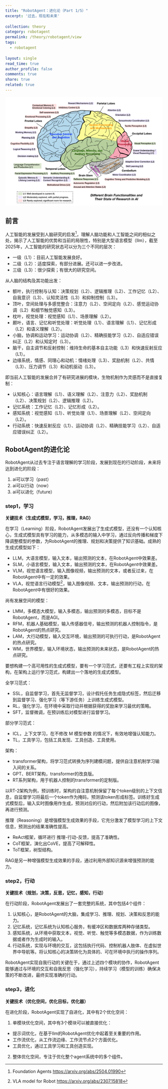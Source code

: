 ```yaml
---
title: "RobotAgent：进化论（Part 1/5）"
excerpt: '过去，现在和未来'

collection: theory
category: robotagent
permalink: /theory/robotagent/view
tags: 
  - robotagent

layout: single
read_time: true
author_profile: false
comments: true
share: true
related: true
---
```


![](../../images/theory/robotagent/brain.png)

## 前言

人工智能的发展受到人脑研究的启发[^1]，理解人脑功能和人工智能之间的相似之处，揭示了人工智能的优势和当前的局限性，特别是大型语言模型（llm），截至2025年，人工智能的研究状态可以分为三个不同的层次：
- 一级（L1）：目前人工智能发展良好。
- 二级（L2）：适度探索，有部分进展。还可以进一步改进。
- 三级（L3）：很少探索；有很大的研究空间。

从人脑的结构及其功能出发：
- 额叶，执行控制与认知：决策规划（L2）、逻辑推理（L2）、工作记忆（L2）、自我意识（L3）、认知灵活性（L3）和抑制控制（L3）。
- 顶叶，空间处理与多感觉整合：注意力（L2）、空间定向（L2）、感觉运动协调（L2）和细节触觉感知（L3）。
- 枕叶，视觉处理：视觉感知（L1）、场景理解（L2）。
- 颞叶，语言、记忆和听觉处理：听觉处理（L1）、语言理解（L1）、记忆形成（L2）和语义理解（L2）。
- 小脑，协调和运动学习：运动协调（L2）、精确技能学习（L2）、自适应错误纠正（L2）和认知定时（L3）。
- 脑干，自主调节和反射控制：维持生命的基本自主功能（L3）和快速反射反应（L1）。
- 边缘系统，情感、同理心和动机：情绪处理（L3）、奖励机制（L2）、共情（L3）、压力调节（L3）和动机驱动（L3）。

即当前人工智能的发展合并了有研究进展的模块，生物机制作为灵感而不是直接复制：
- 认知核心：语言理解（L1）、语义理解（L2）、注意力（L2）、奖励机制（L2）、决策规划（L2）、逻辑推理（L2）。
- 记忆系统：工作记忆（L2）、记忆形成（L2）。
- 感知系统：视觉感知（L1）、听觉处理（L1）、场景理解（L2）、空间定向（L2）。
- 行动系统：快速反射反应（L1）、运动协调（L2）、精确技能学习（L2）、自适应错误纠正（L2）。

## RobotAgent的进化论

RobotAgent从过去专注于语言理解的学习阶段，发展到现在的行动阶段，未来将达到进化的阶段：
1. ai可以学习（past）
2. ai可以行动（now）
3. ai可以进化（future）

### step1，学习

**关键技术（生成式模型，学习，推理，RAG）**

在学习（Learning）阶段，RobotAgent发展出了生成式模型，还没有一个认知核心，生成式模型具有学习的能力，从多模态的输入中学习，通过反向传播和梯度下降调整模型的参数，为RobotAgent的推理、规划和决策提供了知识基础。成熟的生成式模型如下：
- LLM，大语言模型，输入文本，输出预测的文本，在RobotAgent中效果差。
- SLM，小语言模型，输入文本，输出预测的文本，在RobotAgent中效果差。
- VLM，视觉语言模型，输入图像视频，输出预测的文本，或者反过来，在RobotAgent中有一定的效果。
- VLA，视觉语言行动模型[^2]，输入图像视频、文本，输出预测的行动，在RobotAgent中有很好的效果。

尚有发展空间的模型：
- LMM，多模态大模型，输入多模态，输出预测的多模态，目标不是RobotAgent，而是AGI。
- RFM，机器人基础模型，输入传感器信号，输出预测的机器人控制指令，是RobotAgent的热点研究。
- LAM，大行动模型，输入交互环境，输出预测的可执行行动，是RobotAgent的热点研究。
- WM，世界模型，输入环境状态，输出预测的未来状态，是RobotAgent的热点研究。

要想构建一个高可用性的生成式模型，要有一个学习范式，还要有工程上实现的架构，在架构上运行学习范式，构建出一个落地的生成式模型。

全学习范式：
- SSL，自监督学习，首先无监督学习，设计假托任务生成隐式标签，然后迁移到监督学习、强化学习（等下游任务）上训练生成式模型。
- RL，强化学习，在环境中采取行动并根据获得的奖励来学习最优的策略。
- SFT，监督微调，在预训练后对模型进行监督学习。

部分学习范式：
- ICL，上下文学习，在不修改 M 模型参数 的情况下，有效地增强认知能力。
- TL，工具学习，包括工具发现、工具创造、工具使用。

架构：
- transformer架构，将学习范式转换为序列建模问题，提供自注意机制学习输入间的关系。
- GPT、BERT架构，transformer的改良版。
- RT系列架构，用于机器人控制的transformer的定制版。

以RT-2架构为例，预训练时，架构的自注意机制保留了每个token级别的上下文信息，自监督学习将最后一个token作为掩码，预测该token形成标签。训练好生成式模型后，输入实时图像用作生成，预测对应的行动，然后附加该行动后的图像，再进行预测。

推理（Reasoning）是增强模型生成效果的手段，它充分激发了模型学习的上下文信息，预测出的结果准确性提高。
- ReAct框架，循环进行 推理-行动-反馈，提高了准确性。
- CoT框架，演化出CoVE，提高了可解释性。
- ToT框架，树型结构。

RAG是另一种增强模型生成效果的手段，通过利用外部知识源来增强预测的能力。

### step2，行动

**关键技术（规划，决策，反思，记忆，感知，行动）**

在行动阶段，RobotAgent发展出了一套完整的系统，其中包括4个组件：
1. 认知核心，是RobotAgent的大脑，集成学习、推理、规划、决策和反思的能力。
2. 记忆系统，记忆系统为认知核心服务，有缓冲区和数据库两种存储类型。
3. 感知系统，从环境中获取文本，视觉、听觉、触觉等多模态数据，作为训练数据或者作为生成时的输入。
4. 行动系统，实现与环境的交互，这包括执行代码、控制机器人肢体、在虚拟世界中导航等。将认知核心的决策转化为具体的、可在环境中执行的操作序列。

RobotAgent实现自我行动的关键在于，通过上述四个模块的协作，RobotAgent能够通过与环境的交互和自我反思（强化学习），持续学习（模型的训练）确保决策的不断改进，最终实现准确的行动。

### step3，进化

**关键技术（优化空间，优化目标，优化器）**

在进化阶段，RobotAgent实现了自进化，其中有2个优化空间：
1. 单模块优化空间，其中有3个模块可以被直接优化：
- 提示词优化，在基于llm的RobotAgent优化中起着至关重要的作用。
- 工作流优化，从工作流边缘、工作流节点2个方面优化。
- 工具优化，通过工具学习和工具创造实现。
2. 整体优化空间，专注于优化整个agent系统中的多个组件。

[^1]: Foundation Agents https://arxiv.org/abs/2504.01990
[^2]: VLA model for Robot https://arxiv.org/abs/2307.15818